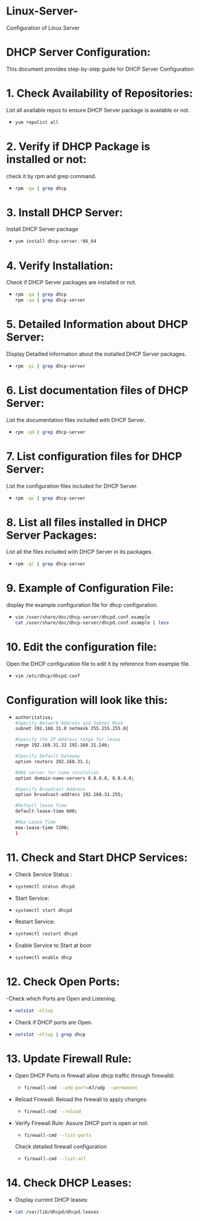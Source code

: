 # Linux-Server-
Configuration of Linux Server

# DHCP Server Configuration: 
This document provides step-by-step guide for DHCP Server Configuration 
# 1. Check Availability of Repositories: 
List all available repos to ensure DHCP Server package is available or not. 
- ```bash
  yum repolist all
# 2. Verify if DHCP Package is installed or not:
check it by rpm and grep command.
- ```bash
  rpm -qa | grep dhcp
# 3. Install DHCP Server: 
Install DHCP Server package
- ```bash
  yum install dhcp-server.*86_64
# 4. Verify Installation: 
Check if DHCP Server packages are installed or not.
- ```bash
  rpm -qa | grep dhcp
  rpm -qa | grep dhcp-server
# 5. Detailed Information about DHCP Server: 
Display Detailled information about the installed DHCP Server packages.
- ```bash
  rpm -qi | grep dhcp-server
# 6. List documentation files of DHCP Server: 
List the documentation files included with DHCP Server. 
- ```bash
  rpm -qd | grep dhcp-server
# 7. List configuration files for DHCP Server: 
List the configuration files included for DHCP Server. 
- ```bash
  rpm -qc | grep dhcp-server
# 8. List all files installed in DHCP Server Packages: 
List all the files included with DHCP Server in its packages. 
- ```bash
  rpm -ql | grep dhcp-server
# 9. Example of Configuration File: 
display the example configuration file for dhcp configuration.
- ```bash
  vim /user/share/doc/dhcp-server/dhcpd.conf.example
  cat /user/share/doc/dhcp-server/dhcpd.conf.example | less
# 10. Edit the configuration file: 
Open the DHCP configuration file to edit it by reference from example file.
- ```bash
  vim /etc/dhcp/dhcpd.conf
# Configuration will look like this:  
-  ```bash
   authoritative;
   #Specify Network Address and Subnet Mask
   subnet 192.168.31.0 netmask 255.255.255.0{
   
   #Specify the IP Address range for lease
   range 192.168.31.32 192.168.31.246;
   
   #Specify Default Gateway
   option routers 192.168.31.1;
   
   #DNS server for name resolution
   option domain-name-servers 8.8.8.8, 8.8.4.4;
   
   #Specify Broadcast Address
   option broadcast-address 192.168.31.255;
   
   #Default lease Time
   default-lease-time 600;
   
   #Max Lease Time
   max-lease-time 7200;
   }
# 11. Check and Start DHCP Services: 
- Check Service Status :
- ```bash
  systemctl status dhcpd
- Start Service:
- ```bash
  systemctl start dhcpd
- Restart Service:
- ```bash
  systemctl restart dhcpd
- Enable Service to Start at boot
- ```bash
  systemctl enable dhcp
# 12. Check Open Ports:
-Check which Ports are Open and Listening.
- ```bash
  netstat -nltup
- Check if DHCP ports are Open. 
- ```bash
  netstat -nltup | grep dhcp
# 13. Update Firewall Rule:
- Open DHCP Ports in firewall
  allow dhcp traffic through firewalld:
  - ```bash
    firewall-cmd --add-port=67/udp --permanent
- Reload Firewall:
  Reload the firewall to apply changes:
  - ```bash
    firewall-cmd --reload
- Verify Firewall Rule:
  Assure DHCP port is open or not:
  - ```bash
    firewall-cmd --list-ports
  Check detailed firewall configuration
  - ```bash
    firewall-cmd --list-all
# 14. Check DHCP Leases: 
 - Display current DHCP leases:
 - ```bash
   cat /var/lib/dhcpd/dhcpd.leases
  



  
